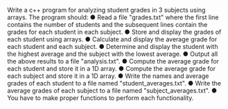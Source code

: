 Write a c++ program for analyzing student grades in 3 subjects using arrays. The program should:
● Read a file "grades.txt" where the first line contains the number of students and the subsequent lines
contain the grades for each student in each subject.
● Store and display the grades of each student using arrays.
● Calculate and display the average grade for each student and each subject.
● Determine and display the student with the highest average and the subject with the lowest average.
● Output all the above results to a file "analysis.txt".
● Compute the average grade for each student and store it in a 1D array.
● Compute the average grade for each subject and store it in a 1D array.
● Write the names and average grades of each student to a file named "student_averages.txt".
● Write the average grades of each subject to a file named "subject_averages.txt".
● You have to make proper functions to perform each functionality.
